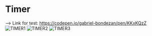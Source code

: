 # Timer
--> Link for test: https://codepen.io/gabriel-bondezan/pen/KKxKQzZ
![TIMER1](https://user-images.githubusercontent.com/122994741/218813554-e2c43d6c-39b0-45b8-8454-1af08b8e2406.png)
![TIMER2](https://user-images.githubusercontent.com/122994741/218813556-9d0bffe4-13c7-4a23-81dc-6846fd89febb.png)
![TIMER3](https://user-images.githubusercontent.com/122994741/218813558-7b1e8b5f-7bc4-4d17-bc18-791c8746610c.png)
